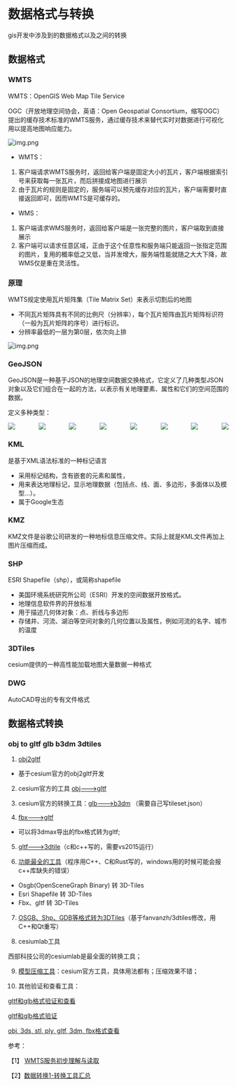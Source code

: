 # 数据格式与转换

gis开发中涉及到的数据格式以及之间的转换

## 数据格式

### WMTS

WMTS：OpenGIS Web Map Tile Service

OGC（开放地理空间协会，英语：Open Geospatial Consortium，缩写OGC）提出的缓存技术标准的WMTS服务，通过缓存技术来替代实时对数据进行可视化用以提高地图响应能力。

![img.png](/imgs/visual/gis/index-1.png)

- WMTS：

1. 客户端请求WMTS服务时，返回给客户端是固定大小的瓦片，客户端根据索引号来获取每一张瓦片，而后拼接成地图进行展示
2. 由于瓦片的规则是固定的，服务端可以预先缓存对应的瓦片，客户端需要时直接返回即可，因而WMTS是可缓存的。

- WMS：

1. 客户端请求WMS服务时，返回给客户端是一张完整的图片，客户端取到直接展示
2. 客户端可以请求任意区域，正由于这个任意性和服务端只能返回一张指定范围的图片，复用的概率低之又低，当并发增大，服务端性能就随之大大下降，故WMS仅是重在灵活性。

### 原理

WMTS规定使用瓦片矩阵集（Tile Matrix Set）来表示切割后的地图

- 不同瓦片矩阵具有不同的比例尺（分辨率），每个瓦片矩阵由瓦片矩阵标识符（一般为瓦片矩阵的序号）进行标识。
- 分辨率最低的一层为第0层，依次向上排

![img.png](/imgs/visual/gis/index-2.png)

### GeoJSON

GeoJSON是一种基于JSON的地理空间数据交换格式，它定义了几种类型JSON对象以及它们组合在一起的方法，以表示有关地理要素、属性和它们的空间范围的数据。

定义多种类型：

<div style="display: flex;justify-content: space-between">
  <img src="/imgs/visual/gis/index-3.png">
  <img src="/imgs/visual/gis/index-10.png">
  <img src="/imgs/visual/gis/index-9.png">
  <img src="/imgs/visual/gis/index-8.png">
  <img src="/imgs/visual/gis/index-7.png">
  <img src="/imgs/visual/gis/index-6.png">
  <img src="/imgs/visual/gis/index-5.png">
  <img src="/imgs/visual/gis/index-4.png">
</div>

### KML

是基于XML语法标准的一种标记语言

- 采用标记结构，含有嵌套的元素和属性，
- 用来表达地理标记，显示地理数据（包括点、线、面、多边形，多面体以及模型...）。
- 属于Google生态

### KMZ

KMZ文件是谷歌公司研发的一种地标信息压缩文件。实际上就是KML文件再加上图片压缩而成。

### SHP

ESRI Shapefile（shp），或简称shapefile

- 美国环境系统研究所公司（ESRI）开发的空间数据开放格式。
- 地理信息软件界的开放标准
- 用于描述几何体对象：点、折线与多边形
- 存储井、河流、湖泊等空间对象的几何位置以及属性，例如河流的名字、城市的温度

### 3DTiles

cesium提供的一种高性能加载地图大量数据一种格式

### DWG

AutoCAD导出的专有文件格式

## 数据格式转换

### obj to gltf glb b3dm 3dtiles

1. [obj2gltf](https://github.com/PrincessGod/objTo3d-tiles)

- 基于cesium官方的obj2gltf开发

2. cesium官方的工具 [obj--->gltf](https://github.com/CesiumGS/obj2gltf)

3. cesium官方的转换工具：[glb--->b3dm](https://github.com/CesiumGS/3d-tiles-validator/tree/master/tools)
   （需要自己写tileset.json）

4. [fbx--->gltf](https://github.com/facebookincubator/FBX2glTF/tree/main/npm/fbx2gltf)

- 可以将3dmax导出的fbx格式转为gltf;

5. [gltf--->3dtile](https://github.com/nxddsnc/gltf-to-3dtiles)（c和c++写的，需要vs2015运行）

6. [功能最全的工具](https://github.com/fanvanzh/3dtiles)（程序用C++、C和Rust写的，windows用的时候可能会报c++库缺失的错误）

- Osgb(OpenSceneGraph Binary) 转 3D-Tiles
- Esri Shapefile 转 3D-Tiles
- Fbx、gltf 转 3D-Tiles

7. [OSGB、Shp、GDB等格式转为3DTiles](https://github.com/scially/Cesium3DTilesConverter)（基于fanvanzh/3dtiles修改，用C++和Qt重写）

8. cesiumlab工具

西部科技公司的cesiumlab是最全面的转换工具；

9. [模型压缩工具](https://github.com/CesiumGS/gltf-pipeline)：cesium官方工具，具体用法都有；压缩效果不错；


10. 其他验证和查看工具：

[gltf和glb格式验证和查看](https://pissang.github.io/clay-viewer/editor/)

[gltf和glb格式验证](https://github.khronos.org/glTF-Validator/)

[obj, 3ds, stl, ply, gltf, 3dm, fbx格式查看](https://3dviewer.net/)

参考：

【1】 [WMTS服务初步理解与读取](http://webgis.cn/standard-wmts.html)

【2】[数据转换1-转换工具汇总](https://www.cnblogs.com/tiandi/p/16544823.html)
